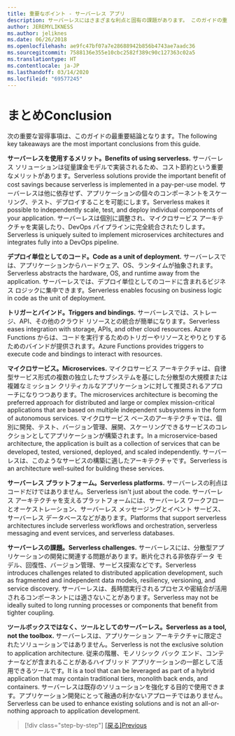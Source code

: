 ```yaml
---
title: 重要なポイント - サーバーレス アプリ
description: サーバーレスにはさまざまな利点と固有の課題があります。 このガイドの重要なポイントをまとめます。
author: JEREMYLIKNESS
ms.author: jeliknes
ms.date: 06/26/2018
ms.openlocfilehash: ae9fc47bf07a7e28688942b856b4743ae7aadc36
ms.sourcegitcommit: 7588136e355e10cbc2582f389c90c127363c02a5
ms.translationtype: HT
ms.contentlocale: ja-JP
ms.lasthandoff: 03/14/2020
ms.locfileid: "69577245"
---
```

# <a name="conclusion"></a><span data-ttu-id="68414-104">まとめ</span><span class="sxs-lookup"><span data-stu-id="68414-104">Conclusion</span></span>

<span data-ttu-id="68414-105">次の重要な習得事項は、このガイドの最重要結論となります。</span><span class="sxs-lookup"><span data-stu-id="68414-105">The following key takeaways are the most important conclusions from this guide.</span></span>

<span data-ttu-id="68414-106">**サーバーレスを使用するメリット。**</span><span class="sxs-lookup"><span data-stu-id="68414-106">**Benefits of using serverless.**</span></span> <span data-ttu-id="68414-107">サーバーレス ソリューションは従量課金モデルで実装されるため、コスト節約という重要なメリットがあります。</span><span class="sxs-lookup"><span data-stu-id="68414-107">Serverless solutions provide the important benefit of cost savings because serverless is implemented in a pay-per-use model.</span></span> <span data-ttu-id="68414-108">サーバーレスは他に依存せず、アプリケーションの個々のコンポーネントをスケーリング、テスト、デプロイすることを可能にします。</span><span class="sxs-lookup"><span data-stu-id="68414-108">Serverless makes it possible to independently scale, test, and deploy individual components of your application.</span></span> <span data-ttu-id="68414-109">サーバーレスは個別に調整され、マイクロサービス アーキテクチャを実装したり、DevOps パイプラインに完全統合されたりします。</span><span class="sxs-lookup"><span data-stu-id="68414-109">Serverless is uniquely suited to implement microservices architectures and integrates fully into a DevOps pipeline.</span></span>

<span data-ttu-id="68414-110">**デプロイ単位としてのコード。**</span><span class="sxs-lookup"><span data-stu-id="68414-110">**Code as a unit of deployment.**</span></span> <span data-ttu-id="68414-111">サーバーレスでは、アプリケーションからハードウェア、OS、ランタイムが抽象されます。</span><span class="sxs-lookup"><span data-stu-id="68414-111">Serverless abstracts the hardware, OS, and runtime away from the application.</span></span> <span data-ttu-id="68414-112">サーバーレスでは、デプロイ単位としてのコードに含まれるビジネス ロジックに集中できます。</span><span class="sxs-lookup"><span data-stu-id="68414-112">Serverless enables focusing on business logic in code as the unit of deployment.</span></span>

<span data-ttu-id="68414-113">**トリガーとバインド。**</span><span class="sxs-lookup"><span data-stu-id="68414-113">**Triggers and bindings.**</span></span> <span data-ttu-id="68414-114">サーバーレスでは、ストレージ、API、その他のクラウド リソースとの統合が簡単になります。</span><span class="sxs-lookup"><span data-stu-id="68414-114">Serverless eases integration with storage, APIs, and other cloud resources.</span></span> <span data-ttu-id="68414-115">Azure Functions からは、コードを実行するためのトリガーやリソースとやりとりするためのバインドが提供されます。</span><span class="sxs-lookup"><span data-stu-id="68414-115">Azure Functions provides triggers to execute code and bindings to interact with resources.</span></span>

<span data-ttu-id="68414-116">**マイクロサービス。**</span><span class="sxs-lookup"><span data-stu-id="68414-116">**Microservices.**</span></span> <span data-ttu-id="68414-117">マイクロサービス アーキテクチャは、自律型サービス形式の複数の独立したサブシステムを基にした分散型の大規模または複雑なミッション クリティカルなアプリケーションに対して推奨されるアプローチになりつつあります。</span><span class="sxs-lookup"><span data-stu-id="68414-117">The microservices architecture is becoming the preferred approach for distributed and large or complex mission-critical applications that are based on multiple independent subsystems in the form of autonomous services.</span></span> <span data-ttu-id="68414-118">マイクロサービス ベースのアーキテクチャでは、個別に開発、テスト、バージョン管理、展開、スケーリングできるサービスのコレクションとしてアプリケーションが構築されます。</span><span class="sxs-lookup"><span data-stu-id="68414-118">In a microservice-based architecture, the application is built as a collection of services that can be developed, tested, versioned, deployed, and scaled independently.</span></span> <span data-ttu-id="68414-119">サーバーレスは、このようなサービスの構築に適したアーキテクチャです。</span><span class="sxs-lookup"><span data-stu-id="68414-119">Serverless is an architecture well-suited for building these services.</span></span>

<span data-ttu-id="68414-120">**サーバーレス プラットフォーム。**</span><span class="sxs-lookup"><span data-stu-id="68414-120">**Serverless platforms.**</span></span> <span data-ttu-id="68414-121">サーバーレスの利点はコードだけではありません。</span><span class="sxs-lookup"><span data-stu-id="68414-121">Serverless isn't just about the code.</span></span> <span data-ttu-id="68414-122">サーバーレス アーキテクチャを支えるプラットフォームには、サーバーレス ワークフローとオーケストレーション、サーバーレス メッセージングとイベント サービス、サーバーレス データベースなどがあります。</span><span class="sxs-lookup"><span data-stu-id="68414-122">Platforms that support serverless architectures include serverless workflows and orchestration, serverless messaging and event services, and serverless databases.</span></span>

<span data-ttu-id="68414-123">**サーバーレスの課題。**</span><span class="sxs-lookup"><span data-stu-id="68414-123">**Serverless challenges.**</span></span> <span data-ttu-id="68414-124">サーバーレスには、分散型アプリケーションの開発に関連する問題があります。断片化される非依存データ モデル、回復性、バージョン管理、サービス探索などです。</span><span class="sxs-lookup"><span data-stu-id="68414-124">Serverless introduces challenges related to distributed application development, such as fragmented and independent data models, resiliency, versioning, and service discovery.</span></span> <span data-ttu-id="68414-125">サーバーレスは、長時間実行されるプロセスや密結合が活用されるコンポーネントには適さないことがあります。</span><span class="sxs-lookup"><span data-stu-id="68414-125">Serverless may not be ideally suited to long running processes or components that benefit from tighter coupling.</span></span>

<span data-ttu-id="68414-126">**ツールボックスではなく、ツールとしてのサーバーレス。**</span><span class="sxs-lookup"><span data-stu-id="68414-126">**Serverless as a tool, not the toolbox.**</span></span> <span data-ttu-id="68414-127">サーバーレスは、アプリケーション アーキテクチャに限定されたソリューションではありません。</span><span class="sxs-lookup"><span data-stu-id="68414-127">Serverless is not the exclusive solution to application architecture.</span></span> <span data-ttu-id="68414-128">従来の階層、モノリシック バック エンド、コンテナーなどが含まれることがあるハイブリッド アプリケーションの一部として活用できるツールです。</span><span class="sxs-lookup"><span data-stu-id="68414-128">It is a tool that can be leveraged as part of a hybrid application that may contain traditional tiers, monolith back ends, and containers.</span></span> <span data-ttu-id="68414-129">サーバーレスは既存のソリューションを強化する目的で使用できます。アプリケーション開発にとって融通の利かないアプローチではありません。</span><span class="sxs-lookup"><span data-stu-id="68414-129">Serverless can be used to enhance existing solutions and is not an all-or-nothing approach to application development.</span></span>

>[!div class="step-by-step"]
><span data-ttu-id="68414-130">[[戻る]](serverless-business-scenarios.md)</span><span class="sxs-lookup"><span data-stu-id="68414-130">[Previous](serverless-business-scenarios.md)</span></span>
